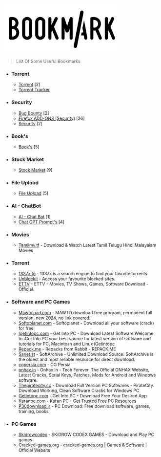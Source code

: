 ![Image of Yaktocat](https://github.com/RakeshKengale/Bookmark/blob/master/Images/Bookmark_Logo.png)
> List Of Some Useful Bookmarks 

- ### Torrent
   - [Torrent](https://github.com/RakeshKengale/Bookmark/blob/master/Index/Torrent.md) [2]
   - [Torrent Tracker](https://github.com/RakeshKengale/Bookmark/blob/master/Index/torrent_tracker.md)


- ### Security
  - [Bug Bounty](https://github.com/RakeshKengale/Bookmark/blob/master/Index/Bug_Bounty.md) [2]
  - [Firefox ADD-ONS (Security)](https://github.com/RakeshKengale/Bookmark/blob/master/Index/Firefox_ADD-ONS.md) [26]
  - [Security](https://github.com/RakeshKengale/Bookmark/blob/master/Index/Hacking.md) [2]

- ### Book's
  - [Book's](https://github.com/RakeshKengale/Bookmark/blob/master/Index/Books.md) [5]

- ### Stock Market
  - [Stock Market](https://github.com/RakeshKengale/Bookmark/blob/master/Index/Stock.md) [9]

- ### File Upload
  - [File Upload](https://github.com/RakeshKengale/Bookmark/blob/master/Index/Fileupload.md) [5]

- ### AI - ChatBot
  - [AI - Chat Bot](Index/ai_chatbot.md) [1]
  - [Chat GPT Prompt's](https://github.com/RakeshKengale/Bookmark/blob/master/Index/chat_gtp_prompts.md) [4]




  
- ### Movies
  - [Tamilmv.tf](https://www.1tamilmv.tf) - Download & Watch Latest Tamil Telugu Hindi Malayalam Movies
  
- ### Torrent
  - [1337x.to](https://1337x.to) - 1337x is a search engine to find your favorite torrents.
  - [Unblockit](https://unblockit.bet) - Access your favourite blocked sites.
  - [ETTV](https://www.ettv.be/home/) - ETTV - Movies, TV Shows, Games, Software Download - Official.

    
- ### Software and PC Games
  - [Mawtoload.com](https://mawtoload.com/) - MAWTO download free program, permanent full version, new 2024, no link covered.
  - [Softoplanet.com](https://softoplanet.com/) - Softoplanet - Download all your software (crack) for free
  - [Igetintopc.com](https://igetintopc.com/) - Get Into PC - Download Latest Software Welcome to iGet Into PC your best source for latest version of software and tutorials for PC, Macintosh and Linux iGetintopc
  - [Repack.me](https://repack.me/) - Repacks from Rabbit - REPACK.ME
  - [Sanet.st](https://sanet.st/full/) - SoftArchive - Unlimited Download Source. SoftArchive is the oldest and most reliable resource for direct download.
  - [cgpersia.com](https://cgpersia.com/) - CG Persia
  - [onhax.in](https://onhax.in/) - Onhax.in - Tech Forever. The Official ONHAX Website, Latest Cracks, Serial Keys, Patches, Mods for Android and Windows software. 
  - [Thepiratecity.co](https://www.thepiratecity.co/posts/) - Download Full Version PC Softwares - PirateCity. Download Working, Clean Software Cracks for Windows PC
  - [Getintopc.com](https://getintopc.com/) - Get Into PC - Download Free Your Desired App
  - [Karanpc.com](https://karanpc.com/) - Karan PC - Get Trusted Free PC Resources
  - [P30download.ir](https://p30download.ir/) - PC Download: Free download software, games, training, books
  
- ### PC Games
  - [Skidrowcodex](https://www.skidrowcodex.net/) - SKiDROW CODEX GAMES - Download and Play PC games
  - [Cracked-games.org](https://cracked-games.org) - cracked-games.org | Games & Software | Official Website
